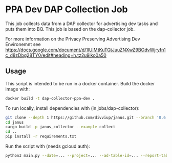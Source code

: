 # PPA Dev DAP Collection Job

This job collects data from a DAP collector for advertising dev tasks and puts them into BQ. This job is based on the dap-collector job.

For more information on the Privacy Preserving Advertising Dev Environemnt see https://docs.google.com/document/d/1lUIMtKuTGtJuuZNXwZ9BOdvWjryfn1c_d8zDbg28TY0/edit#heading=h.tz2u9iko0a50

## Usage

This script is intended to be run in a docker container.
Build the docker image with:

```sh
docker build -t dap-collector-ppa-dev .
```

To run locally, install dependencies with (in jobs/dap-collector):

```sh
git clone --depth 1 https://github.com/divviup/janus.git --branch '0.6.6'
cd janus
cargo build -p janus_collector --example collect
cd ..
pip install -r requirements.txt
```

Run the script with (needs gcloud auth):

```sh
python3 main.py --date=... --project=... --ad-table-id=... --report-table-id=... --auth-token=... --hpke-private-key=... --task-config-url=... --ad-config-url=...
```
